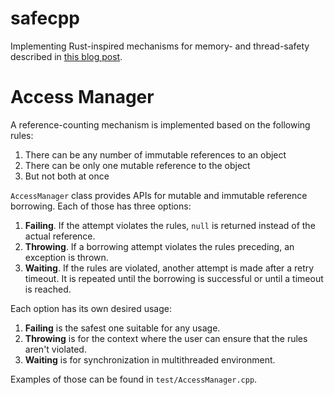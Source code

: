 # safecpp

Implementing Rust-inspired mechanisms for memory- and thread-safety described
in [this blog post](https://safecpp.org/P3390R0.html#the-call-for-memory-safety).

# Access Manager

A reference-counting mechanism is implemented based on the following rules:

1. There can be any number of immutable references to an object
2. There can be only one mutable reference to the object
3. But not both at once

`AccessManager` class provides APIs for mutable and immutable reference borrowing.
Each of those has three options:

1. **Failing**. If the attempt violates the rules, `null` is returned instead of the actual reference.
2. **Throwing**. If a borrowing attempt violates the rules preceding, an exception is thrown.
3. **Waiting**. If the rules are violated, another attempt is made after a retry timeout. It is repeated until the
   borrowing is successful or until a timeout is reached.

Each option has its own desired usage:

1. **Failing** is the safest one suitable for any usage.
2. **Throwing** is for the context where the user can ensure that the rules aren't violated.
3. **Waiting** is for synchronization in multithreaded environment.

Examples of those can be found in `test/AccessManager.cpp`.